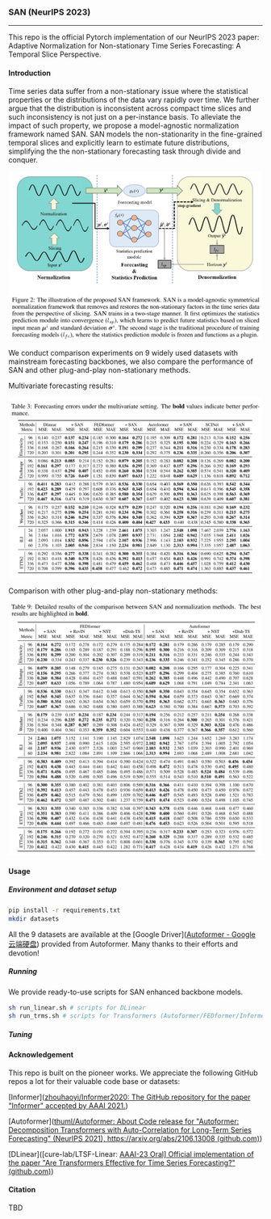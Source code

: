 ### SAN (NeurIPS 2023)

---

This repo is the official Pytorch implementation of our NeurIPS 2023 paper: Adaptive Normalization for Non-stationary Time Series Forecasting: A Temporal Slice Perspective.

#### Introduction

Time series data suffer from a non-stationary issue where the statistical properties or the distributions of the data vary rapidly over time. We further argue that the distribution is inconsistent across compact time slices and such inconsistency is not just on a per-instance basis. To alleviate the impact of such property, we propose a model-agnostic normalization framework named SAN. SAN models the non-stationarity in the fine-grained  temporal slices and explicitly learn to estimate future distributions, simplifying the the non-stationary forecasting task through divide and conquer.

![framework](figs\framework.png)

We conduct comparison experiments on 9 widely used datasets with mainstream forecasting backbones, we also compare the performance of SAN and other plug-and-play non-stationary methods.

Multivariate forecasting results:

![multivariate](figs\multivariate.png)

Comparison with other plug-and-play non-stationary methods:

![compare](figs/compare.png)

#### Usage

##### Environment and dataset setup

```bash
pip install -r requirements.txt
mkdir datasets
```

All the 9 datasets are available at the [Google Driver]([Autoformer - Google 云端硬盘](https://drive.google.com/drive/folders/1ZOYpTUa82_jCcxIdTmyr0LXQfvaM9vIy)) provided from Autoformer. Many thanks to their efforts and devotion!

##### Running

We provide ready-to-use scripts for SAN enhanced backbone models.

```bash
sh run_linear.sh # scripts for DLinear
sh run_trms.sh # scripts for Transformers (Autoformer/FEDformer/Informer/Transformer)
```

##### Tuning



#### Acknowledgement

This repo is built on the pioneer works. We appreciate the following GitHub repos a lot for their valuable code base or datasets:

[Informer]([zhouhaoyi/Informer2020: The GitHub repository for the paper "Informer" accepted by AAAI 2021.](https://github.com/zhouhaoyi/Informer2020))

[Autoformer]([thuml/Autoformer: About Code release for "Autoformer: Decomposition Transformers with Auto-Correlation for Long-Term Series Forecasting" (NeurIPS 2021), https://arxiv.org/abs/2106.13008 (github.com)](https://github.com/thuml/Autoformer))

[DLinear]([cure-lab/LTSF-Linear: [AAAI-23 Oral\] Official implementation of the paper "Are Transformers Effective for Time Series Forecasting?" (github.com)](https://github.com/cure-lab/LTSF-Linear))

#### Citation

TBD
